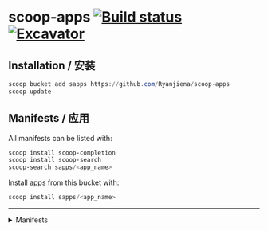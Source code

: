 # scoop-apps [![Build status](https://ci.appveyor.com/api/projects/status/g540p5w15tkltp23/branch/master?svg=true)](https://ci.appveyor.com/project/Ryanjiena/scoop-apps/branch/master) [![Excavator](https://github.com/Ryanjiena/scoop-apps/actions/workflows/schedule.yml/badge.svg)](https://github.com/Ryanjiena/scoop-apps/actions/workflows/schedule.yml)

## Installation / 安装

```powershell
scoop bucket add sapps https://github.com/Ryanjiena/scoop-apps
scoop update
```

## Manifests / 应用

All manifests can be listed with:

```powershell
scoop install scoop-completion
scoop install scoop-search
scoop-search sapps/<app_name>
```

Install apps from this bucket with:

```powershell
scoop install sapps/<app_name>
```

---

<details>
<summary>Manifests</summary>

<!--ts-->
| Name | Version | Commit | Description |
|:---|:---|:---|:---|
| [163MusicLyrics](https://github.com/jitwxs/163MusicLyrics/) | [3.8](https://github.com/Ryanjiena/scoop-apps/blob/master/bucket/163MusicLyrics.json) | [57 seconds ago](https://github.com/Ryanjiena/scoop-apps/commit/641eea0faf30f94098f4be96a4443ca9c7da992c) | Windows 网易云音乐歌词获取 |
| [360chromex-portable](https://browser.360.cn/eex/) | [21.0.1090.0](https://github.com/Ryanjiena/scoop-apps/blob/master/bucket/360chromex-portable.json) | [57 seconds ago](https://github.com/Ryanjiena/scoop-apps/commit/641eea0faf30f94098f4be96a4443ca9c7da992c) | 360 极速浏览器 X，全新 Chromium95 内核，64 位双核浏览器，性能更高，体验更佳 |
| [64Gram](https://64gr.am) | [1.0.27](https://github.com/Ryanjiena/scoop-apps/blob/master/bucket/64Gram.json) | [57 seconds ago](https://github.com/Ryanjiena/scoop-apps/commit/641eea0faf30f94098f4be96a4443ca9c7da992c) | Unofficial Telegram Desktop (Windows 64bit/x64) |
| [Auto-Dark-Mode-portable](https://github.com/AutoDarkMode/Windows-Auto-Night-Mode) | [10.1.0.10](https://github.com/Ryanjiena/scoop-apps/blob/master/bucket/Auto-Dark-Mode-portable.json) | [57 seconds ago](https://github.com/Ryanjiena/scoop-apps/commit/641eea0faf30f94098f4be96a4443ca9c7da992c) | Automatically switches between the dark and light theme of Windows 10 and Windows 11. |
| [Auto-Dark-Mode](https://github.com/AutoDarkMode/Windows-Auto-Night-Mode) | [10.1.0.10](https://github.com/Ryanjiena/scoop-apps/blob/master/bucket/Auto-Dark-Mode.json) | [57 seconds ago](https://github.com/Ryanjiena/scoop-apps/commit/641eea0faf30f94098f4be96a4443ca9c7da992c) | Automatically switches between the dark and light theme of Windows 10 and Windows 11. |
| [B23Downloader](https://github.com/vooidzero/B23Downloader) | [0.9.5.7](https://github.com/Ryanjiena/scoop-apps/blob/master/bucket/B23Downloader.json) | [57 seconds ago](https://github.com/Ryanjiena/scoop-apps/commit/641eea0faf30f94098f4be96a4443ca9c7da992c) | Download bilibili videos (contributed videos, fanfics, movies, courses), live streams, and comics. |
| [BBDown](https://github.com/nilaoda/BBDown) | [1.4.8](https://github.com/Ryanjiena/scoop-apps/blob/master/bucket/BBDown.json) | [57 seconds ago](https://github.com/Ryanjiena/scoop-apps/commit/641eea0faf30f94098f4be96a4443ca9c7da992c) | 一款命令行式哔哩哔哩下载器. Bilibili Downloader. |
| [BestTrace](https://www.ipip.net/product/client.html) | [3.9.1](https://github.com/Ryanjiena/scoop-apps/blob/master/bucket/BestTrace.json) | [57 seconds ago](https://github.com/Ryanjiena/scoop-apps/commit/641eea0faf30f94098f4be96a4443ca9c7da992c) | Best Trace is a professional tool developed by IPIP.NET based on its own IP geolocation database and rDNS database for users with similar needs in network. |
| [BilibiliDown](https://github.com/nICEnnnnnnnLee/BilibiliDown) | [6.8](https://github.com/Ryanjiena/scoop-apps/blob/master/bucket/BilibiliDown.json) | [57 seconds ago](https://github.com/Ryanjiena/scoop-apps/commit/641eea0faf30f94098f4be96a4443ca9c7da992c) | Bilibili video downloader |
| [BilibiliLiveHime](https://live.bilibili.com/liveHime) | [4.17.1.3187](https://github.com/Ryanjiena/scoop-apps/blob/master/bucket/BilibiliLiveHime.json) | [58 seconds ago](https://github.com/Ryanjiena/scoop-apps/commit/641eea0faf30f94098f4be96a4443ca9c7da992c) | Bilibili live is the first interactive platform that focuses on ACG live streaming in China. |
| [BilibiliLiveRecordDownLoader-full](https://github.com/HMBSbige/BilibiliLiveRecordDownLoader) | [3.9.0](https://github.com/Ryanjiena/scoop-apps/blob/master/bucket/BilibiliLiveRecordDownLoader-full.json) | [58 seconds ago](https://github.com/Ryanjiena/scoop-apps/commit/641eea0faf30f94098f4be96a4443ca9c7da992c) | Bilibili Live Recording and Playback Download(with dotnet runtime) |
| [BilibiliLiveRecordDownLoader](https://github.com/HMBSbige/BilibiliLiveRecordDownLoader) | [3.9.0](https://github.com/Ryanjiena/scoop-apps/blob/master/bucket/BilibiliLiveRecordDownLoader.json) | [58 seconds ago](https://github.com/Ryanjiena/scoop-apps/commit/641eea0faf30f94098f4be96a4443ca9c7da992c) | Bilibili Live Recording and Playback Download(without dotnet runtime) |
| [BilibiliLiveRecorder](https://github.com/nICEnnnnnnnLee/BilibiliLiveRecorder) | [2.18.0](https://github.com/Ryanjiena/scoop-apps/blob/master/bucket/BilibiliLiveRecorder.json) | [58 seconds ago](https://github.com/Ryanjiena/scoop-apps/commit/641eea0faf30f94098f4be96a4443ca9c7da992c) | Live recording, support Bilibili/Acfun/Douyu/Huya/Kuaishou/Huajiao/Zhanqi/YY |
| [BililiveRecorder](https://rec.danmuji.org) | [1.3.11](https://github.com/Ryanjiena/scoop-apps/blob/master/bucket/BililiveRecorder.json) | [58 seconds ago](https://github.com/Ryanjiena/scoop-apps/commit/641eea0faf30f94098f4be96a4443ca9c7da992c) | BiliBili Stream Recorder | 哔哩哔哩直播录制 |
| [ClashDotNetFramework-Modified](https://github.com/ClashDotNetFramework/ClashDotNetFramework) | [1.2.8](https://github.com/Ryanjiena/scoop-apps/blob/master/bucket/ClashDotNetFramework-Modified.json) | [58 seconds ago](https://github.com/Ryanjiena/scoop-apps/commit/641eea0faf30f94098f4be96a4443ca9c7da992c) | A .NET Framework based GUI Proxy For Windows |
| [ClashDotNetFramework](https://github.com/ClashDotNetFramework/ClashDotNetFramework) | [1.2.8](https://github.com/Ryanjiena/scoop-apps/blob/master/bucket/ClashDotNetFramework.json) | [58 seconds ago](https://github.com/Ryanjiena/scoop-apps/commit/641eea0faf30f94098f4be96a4443ca9c7da992c) | A .NET Framework based GUI Proxy For Windows |
| [ClashWarden](https://github.com/dream7180/ClashWarden) | [1.1-20220111](https://github.com/Ryanjiena/scoop-apps/blob/master/bucket/ClashWarden.json) | [58 seconds ago](https://github.com/Ryanjiena/scoop-apps/commit/641eea0faf30f94098f4be96a4443ca9c7da992c) | 小巧高效的 clash 控制程序，简洁的 UI，丰富的功能。 |
| [Clashy](https://github.com/SpongeNobody/Clashy) | [0.2.5](https://github.com/Ryanjiena/scoop-apps/blob/master/bucket/Clashy.json) | [59 seconds ago](https://github.com/Ryanjiena/scoop-apps/commit/641eea0faf30f94098f4be96a4443ca9c7da992c) | A GUI proxy client for Windows Desktop based on Clash and Electron.  |
| [CloudflareSpeedTest](https://github.com/XIU2/CloudflareSpeedTest) | [2.0.3](https://github.com/Ryanjiena/scoop-apps/blob/master/bucket/CloudflareSpeedTest.json) | [59 seconds ago](https://github.com/Ryanjiena/scoop-apps/commit/641eea0faf30f94098f4be96a4443ca9c7da992c) | 「自选优选 IP / 过滤假墙」测试 Cloudflare CDN 延迟和速度，获取最快 IP (IPv4+IPv6) |
| [Coodesker-portable](https://www.coodesker.com) | [1.0.2.0](https://github.com/Ryanjiena/scoop-apps/blob/master/bucket/Coodesker-portable.json) | [59 seconds ago](https://github.com/Ryanjiena/scoop-apps/commit/641eea0faf30f94098f4be96a4443ca9c7da992c) | Coodesker helps you organize your PC by automatically placing your shortcuts and icons into resizable shaded areas on your desktop called boxes. Coodesker will always be free to users. |
| [CrystalDiskInfo-KureiKei-tuna](https://osdn.net/projects/crystaldiskinfo/) | [8.16.1](https://github.com/Ryanjiena/scoop-apps/blob/master/bucket/CrystalDiskInfo-KureiKei-tuna.json) | [59 seconds ago](https://github.com/Ryanjiena/scoop-apps/commit/641eea0faf30f94098f4be96a4443ca9c7da992c) | A HDD/SSD utility software which supports a part of USB, Intel RAID and NVMe(Kurei Kei Edition). |
| [CrystalDiskInfo-KureiKei](https://osdn.net/projects/crystaldiskinfo/) | [8.16.1](https://github.com/Ryanjiena/scoop-apps/blob/master/bucket/CrystalDiskInfo-KureiKei.json) | [59 seconds ago](https://github.com/Ryanjiena/scoop-apps/commit/641eea0faf30f94098f4be96a4443ca9c7da992c) | A HDD/SSD utility software which supports a part of USB, Intel RAID and NVMe(Kurei Kei Edition). |
| [CrystalDiskInfo-Shizuku-tuna](https://osdn.net/projects/crystaldiskinfo/) | [8.16.1](https://github.com/Ryanjiena/scoop-apps/blob/master/bucket/CrystalDiskInfo-Shizuku-tuna.json) | [59 seconds ago](https://github.com/Ryanjiena/scoop-apps/commit/641eea0faf30f94098f4be96a4443ca9c7da992c) | A HDD/SSD utility software which supports a part of USB, Intel RAID and NVMe(Shizuku Edition). |
| [CrystalDiskInfo-Shizuku](https://osdn.net/projects/crystaldiskinfo/) | [8.16.1](https://github.com/Ryanjiena/scoop-apps/blob/master/bucket/CrystalDiskInfo-Shizuku.json) | [59 seconds ago](https://github.com/Ryanjiena/scoop-apps/commit/641eea0faf30f94098f4be96a4443ca9c7da992c) | A HDD/SSD utility software which supports a part of USB, Intel RAID and NVMe(Shizuku Edition). |
| [CrystalDiskInfo-tuna](https://osdn.net/projects/crystaldiskinfo/) | [8.16.1](https://github.com/Ryanjiena/scoop-apps/blob/master/bucket/CrystalDiskInfo-tuna.json) | [59 seconds ago](https://github.com/Ryanjiena/scoop-apps/commit/641eea0faf30f94098f4be96a4443ca9c7da992c) | A HDD/SSD utility software which supports a part of USB, Intel RAID and NVMe(Standard Edition). |
| [CrystalDiskInfo](https://osdn.net/projects/crystaldiskinfo/) | [8.16.1](https://github.com/Ryanjiena/scoop-apps/blob/master/bucket/CrystalDiskInfo.json) | [59 seconds ago](https://github.com/Ryanjiena/scoop-apps/commit/641eea0faf30f94098f4be96a4443ca9c7da992c) | A HDD/SSD utility software which supports a part of USB, Intel RAID and NVMe(Standard Edition). |
| [CrystalDiskMark-Shizuku-tuna](https://osdn.net/projects/crystaldiskmark/) | [8.0.4a](https://github.com/Ryanjiena/scoop-apps/blob/master/bucket/CrystalDiskMark-Shizuku-tuna.json) | [60 seconds ago](https://github.com/Ryanjiena/scoop-apps/commit/641eea0faf30f94098f4be96a4443ca9c7da992c) | CrystalDiskMark is a simple disk benchmark software(Shizuku Edition). |
| [CrystalDiskMark-Shizuku](https://osdn.net/projects/crystaldiskmark/) | [8.0.4a](https://github.com/Ryanjiena/scoop-apps/blob/master/bucket/CrystalDiskMark-Shizuku.json) | [60 seconds ago](https://github.com/Ryanjiena/scoop-apps/commit/641eea0faf30f94098f4be96a4443ca9c7da992c) | CrystalDiskMark is a simple disk benchmark software(Shizuku Edition). |
| [CrystalDiskMark-tuna](https://osdn.net/projects/crystaldiskmark/) | [8.0.4a](https://github.com/Ryanjiena/scoop-apps/blob/master/bucket/CrystalDiskMark-tuna.json) | [60 seconds ago](https://github.com/Ryanjiena/scoop-apps/commit/641eea0faf30f94098f4be96a4443ca9c7da992c) | CrystalDiskMark is a simple disk benchmark software(Standard Edition). |
| [CrystalDiskMark](https://osdn.net/projects/crystaldiskmark/) | [8.0.4a](https://github.com/Ryanjiena/scoop-apps/blob/master/bucket/CrystalDiskMark.json) | [60 seconds ago](https://github.com/Ryanjiena/scoop-apps/commit/641eea0faf30f94098f4be96a4443ca9c7da992c) | CrystalDiskMark is a simple disk benchmark software(Standard Edition). |
| [DirectX_Repair](https://blog.csdn.net/vbcom/article/details/7245186) | [4.1.0.30770](https://github.com/Ryanjiena/scoop-apps/blob/master/bucket/DirectX_Repair.json) | [60 seconds ago](https://github.com/Ryanjiena/scoop-apps/commit/641eea0faf30f94098f4be96a4443ca9c7da992c) | DirectX 修复工具 (DirectX Repair) 是一款系统级工具软件，简便易用 |
| [Edgeless-Hub](https://home.edgeless.top/) | [2.26](https://github.com/Ryanjiena/scoop-apps/blob/master/bucket/Edgeless-Hub.json) | [60 seconds ago](https://github.com/Ryanjiena/scoop-apps/commit/641eea0faf30f94098f4be96a4443ca9c7da992c) | 使用 Edgeless 聚合客户端制作启动盘和个性化您的 Edgeless |
| [Edgeless-iso](https://home.edgeless.top/) | [4.1.0](https://github.com/Ryanjiena/scoop-apps/blob/master/bucket/Edgeless-iso.json) | [60 seconds ago](https://github.com/Ryanjiena/scoop-apps/commit/641eea0faf30f94098f4be96a4443ca9c7da992c) | Edgeless PE ISO |
| [Fedora-Remix-for-WSL](https://www.whitewaterfoundry.com/fedora-remix-for-wsl) | [35.12.3](https://github.com/Ryanjiena/scoop-apps/blob/master/bucket/Fedora-Remix-for-WSL.json) | [60 seconds ago](https://github.com/Ryanjiena/scoop-apps/commit/641eea0faf30f94098f4be96a4443ca9c7da992c) | Fedora Remix for WSL is a remix of upstream Fedora software for Windows Subsystem for Linux on Windows 10 and Windows 10 Server. |
| [FiddlerEverywhere](https://www.telerik.com/fiddler-everywhere) | [3.1.0](https://github.com/Ryanjiena/scoop-apps/blob/master/bucket/FiddlerEverywhere.json) | [60 seconds ago](https://github.com/Ryanjiena/scoop-apps/commit/641eea0faf30f94098f4be96a4443ca9c7da992c) | Network traffic analyzer |
| [FinalShell](http://www.hostbuf.com/t/988.html) | [3.9.3.4](https://github.com/Ryanjiena/scoop-apps/blob/master/bucket/FinalShell.json) | [61 seconds ago](https://github.com/Ryanjiena/scoop-apps/commit/641eea0faf30f94098f4be96a4443ca9c7da992c) | FinalShell is an all-in-one server, network management software, not only ssh client, but also a powerful development, operation and maintenance tools, fully meet the development, operation and maintenance needs. |
| [FiraCode](https://github.com/tonsky/FiraCode) | [6.2](https://github.com/Ryanjiena/scoop-apps/blob/master/bucket/FiraCode.json) | [61 seconds ago](https://github.com/Ryanjiena/scoop-apps/commit/641eea0faf30f94098f4be96a4443ca9c7da992c) | Free monospaced font with programming ligatures. |
| [Fluent-Reader](https://hyliu.me/fluent-reader/) | [1.1.0](https://github.com/Ryanjiena/scoop-apps/blob/master/bucket/Fluent-Reader.json) | [61 seconds ago](https://github.com/Ryanjiena/scoop-apps/commit/641eea0faf30f94098f4be96a4443ca9c7da992c) | Modern desktop RSS reader built with Electron, React, and Fluent UI. |
| [GIF-Movie-Gear](http://www.gamani.com/) | [4.3.0](https://github.com/Ryanjiena/scoop-apps/blob/master/bucket/GIF-Movie-Gear.json) | [61 seconds ago](https://github.com/Ryanjiena/scoop-apps/commit/641eea0faf30f94098f4be96a4443ca9c7da992c) | Create and optimize GIF animations with GIF Movie Gear(Simplified Chinese Edition). |
| [HEU-KMS-Activator](https://github.com/zbezj/HEU_KMS_Activator) | [24.6.1](https://github.com/Ryanjiena/scoop-apps/blob/master/bucket/HEU-KMS-Activator.json) | [61 seconds ago](https://github.com/Ryanjiena/scoop-apps/commit/641eea0faf30f94098f4be96a4443ca9c7da992c) | HEU KMS Activator, maintained by zbezj(知彼而知己). |
| [IObit-Uninstaller-Pro](https://www.iobit.com/en/advanceduninstaller.php) | [11.3.0.4](https://github.com/Ryanjiena/scoop-apps/blob/master/bucket/IObit-Uninstaller-Pro.json) | [61 seconds ago](https://github.com/Ryanjiena/scoop-apps/commit/641eea0faf30f94098f4be96a4443ca9c7da992c) | The best uninstaller program: thoroughly uninstall and remove programs and delete apps on Windows. Force remove unwanted software with free uninstall tool. Fully support Windows 11. |
| [IbEverythingExt](https://github.com/Chaoses-Ib/IbEverythingExt) | [0.5](https://github.com/Ryanjiena/scoop-apps/blob/master/bucket/IbEverythingExt.json) | [61 seconds ago](https://github.com/Ryanjiena/scoop-apps/commit/641eea0faf30f94098f4be96a4443ca9c7da992c) | Everything 拼音搜索、快速选择扩展 |
| [Imagine](https://github.com/meowtec/Imagine) | [0.6.1](https://github.com/Ryanjiena/scoop-apps/blob/master/bucket/Imagine.json) | [61 seconds ago](https://github.com/Ryanjiena/scoop-apps/commit/641eea0faf30f94098f4be96a4443ca9c7da992c) | Imagine is a desktop app for compression of PNG and JPEG, with a modern and friendly UI. |
| [Internet-Download-Manager](http://internetdownloadmanager.com/index.html) | [6.40.10](https://github.com/Ryanjiena/scoop-apps/blob/master/bucket/Internet-Download-Manager.json) | [61 seconds ago](https://github.com/Ryanjiena/scoop-apps/commit/641eea0faf30f94098f4be96a4443ca9c7da992c) | Internet Download Manager (IDM) is a tool to increase download speeds by up to 5 times, resume and schedule downloads. |
| [JetBrainsMono](https://github.com/JetBrains/JetBrainsMono) | [2.242](https://github.com/Ryanjiena/scoop-apps/blob/master/bucket/JetBrainsMono.json) | [62 seconds ago](https://github.com/Ryanjiena/scoop-apps/commit/641eea0faf30f94098f4be96a4443ca9c7da992c) | JetBrains Mono – the free and open-source typeface for developers |
| [KMS-VL-ALL-AIO](https://github.com/abbodi1406/KMS_VL_ALL_AIO) | [45r](https://github.com/Ryanjiena/scoop-apps/blob/master/bucket/KMS-VL-ALL-AIO.json) | [62 seconds ago](https://github.com/Ryanjiena/scoop-apps/commit/641eea0faf30f94098f4be96a4443ca9c7da992c) | Smart Activation Script, maintained by abbodi1406. |
| [Koodo-Reader](https://koodo.960960.xyz/) | [1.4.1](https://github.com/Ryanjiena/scoop-apps/blob/master/bucket/Koodo-Reader.json) | [62 seconds ago](https://github.com/Ryanjiena/scoop-apps/commit/641eea0faf30f94098f4be96a4443ca9c7da992c) | A modern ebook manager and reader with sync and backup capacities for Windows, macOS, Linux and Web. |
| [MouseInc](https://shuax.com/project/mouseinc/) | [2.11.10](https://github.com/Ryanjiena/scoop-apps/blob/master/bucket/MouseInc.json) | [62 seconds ago](https://github.com/Ryanjiena/scoop-apps/commit/641eea0faf30f94098f4be96a4443ca9c7da992c) | MouseInc是一款小巧好用的全局鼠标手势软件。郑重承诺永久免费，无广告，不扫描硬盘，不上传隐私。 |
| [Navicat-Premium-15-chs](https://www.navicat.com/en/products/navicat-premium) | [15.0.28](https://github.com/Ryanjiena/scoop-apps/blob/master/bucket/Navicat-Premium-15-chs.json) | [62 seconds ago](https://github.com/Ryanjiena/scoop-apps/commit/641eea0faf30f94098f4be96a4443ca9c7da992c) | Navicat Premium is a database development tool that allows you to simultaneously connect to MySQL, MariaDB, MongoDB, SQL Server, Oracle, PostgreSQL, and SQLite databases from a single application(Chinese Simplified Edition). |
| [Navicat-Premium-15-cht](https://www.navicat.com/en/products/navicat-premium) | [15.0.28](https://github.com/Ryanjiena/scoop-apps/blob/master/bucket/Navicat-Premium-15-cht.json) | [62 seconds ago](https://github.com/Ryanjiena/scoop-apps/commit/641eea0faf30f94098f4be96a4443ca9c7da992c) | Navicat Premium is a database development tool that allows you to simultaneously connect to MySQL, MariaDB, MongoDB, SQL Server, Oracle, PostgreSQL, and SQLite databases from a single application(Chinese Traditional Edition). |
| [Navicat-Premium-15](https://www.navicat.com/en/products/navicat-premium) | [15.0.28](https://github.com/Ryanjiena/scoop-apps/blob/master/bucket/Navicat-Premium-15.json) | [62 seconds ago](https://github.com/Ryanjiena/scoop-apps/commit/641eea0faf30f94098f4be96a4443ca9c7da992c) | Navicat Premium is a database development tool that allows you to simultaneously connect to MySQL, MariaDB, MongoDB, SQL Server, Oracle, PostgreSQL, and SQLite databases from a single application. |
| [Navicat-Premium-chs](https://www.navicat.com/en/products/navicat-premium) | [16.0.11](https://github.com/Ryanjiena/scoop-apps/blob/master/bucket/Navicat-Premium-chs.json) | [62 seconds ago](https://github.com/Ryanjiena/scoop-apps/commit/641eea0faf30f94098f4be96a4443ca9c7da992c) | Navicat Premium is a database development tool that allows you to simultaneously connect to MySQL, MariaDB, MongoDB, SQL Server, Oracle, PostgreSQL, and SQLite databases from a single application(Chinese Simplified Edition). |
| [Navicat-Premium-cht](https://www.navicat.com/en/products/navicat-premium) | [16.0.11](https://github.com/Ryanjiena/scoop-apps/blob/master/bucket/Navicat-Premium-cht.json) | [62 seconds ago](https://github.com/Ryanjiena/scoop-apps/commit/641eea0faf30f94098f4be96a4443ca9c7da992c) | Navicat Premium is a database development tool that allows you to simultaneously connect to MySQL, MariaDB, MongoDB, SQL Server, Oracle, PostgreSQL, and SQLite databases from a single application(Chinese Traditional Edition). |
| [Navicat-Premium](https://www.navicat.com/en/products/navicat-premium) | [16.0.11](https://github.com/Ryanjiena/scoop-apps/blob/master/bucket/Navicat-Premium.json) | [63 seconds ago](https://github.com/Ryanjiena/scoop-apps/commit/641eea0faf30f94098f4be96a4443ca9c7da992c) | Navicat Premium is a database development tool that allows you to simultaneously connect to MySQL, MariaDB, MongoDB, SQL Server, Oracle, PostgreSQL, and SQLite databases from a single application. |
| [Notepad2_en](https://github.com/zufuliu/notepad2) | [4.22.03r4130](https://github.com/Ryanjiena/scoop-apps/blob/master/bucket/Notepad2_en.json) | [63 seconds ago](https://github.com/Ryanjiena/scoop-apps/commit/641eea0faf30f94098f4be96a4443ca9c7da992c) | Notepad2-zufuliu is a light-weight Scintilla-based text editor for Windows with syntax highlighting, code folding, auto-completion and API list for about 80 programming languages/documents, bundled with file browser plugin metapath. |
| [Notepad2_i18n](https://github.com/zufuliu/notepad2) | [4.22.03r4130](https://github.com/Ryanjiena/scoop-apps/blob/master/bucket/Notepad2_i18n.json) | [63 seconds ago](https://github.com/Ryanjiena/scoop-apps/commit/641eea0faf30f94098f4be96a4443ca9c7da992c) | Notepad2-zufuliu is a light-weight Scintilla-based text editor for Windows with syntax highlighting, code folding, auto-completion and API list for about 80 programming languages/documents, bundled with file browser plugin metapath. |
| [Notepad2_ja](https://github.com/zufuliu/notepad2) | [4.22.03r4130](https://github.com/Ryanjiena/scoop-apps/blob/master/bucket/Notepad2_ja.json) | [63 seconds ago](https://github.com/Ryanjiena/scoop-apps/commit/641eea0faf30f94098f4be96a4443ca9c7da992c) | Notepad2-zufuliu is a light-weight Scintilla-based text editor for Windows with syntax highlighting, code folding, auto-completion and API list for about 80 programming languages/documents, bundled with file browser plugin metapath. |
| [Notepad2_ko](https://github.com/zufuliu/notepad2) | [4.22.03r4130](https://github.com/Ryanjiena/scoop-apps/blob/master/bucket/Notepad2_ko.json) | [63 seconds ago](https://github.com/Ryanjiena/scoop-apps/commit/641eea0faf30f94098f4be96a4443ca9c7da992c) | Notepad2-zufuliu is a light-weight Scintilla-based text editor for Windows with syntax highlighting, code folding, auto-completion and API list for about 80 programming languages/documents, bundled with file browser plugin metapath. |
| [Notepad2_zh-Hans](https://github.com/zufuliu/notepad2) | [4.22.03r4130](https://github.com/Ryanjiena/scoop-apps/blob/master/bucket/Notepad2_zh-Hans.json) | [63 seconds ago](https://github.com/Ryanjiena/scoop-apps/commit/641eea0faf30f94098f4be96a4443ca9c7da992c) | Notepad2-zufuliu is a light-weight Scintilla-based text editor for Windows with syntax highlighting, code folding, auto-completion and API list for about 80 programming languages/documents, bundled with file browser plugin metapath. |
| [Notepad2_zh-Hant](https://github.com/zufuliu/notepad2) | [4.22.03r4130](https://github.com/Ryanjiena/scoop-apps/blob/master/bucket/Notepad2_zh-Hant.json) | [63 seconds ago](https://github.com/Ryanjiena/scoop-apps/commit/641eea0faf30f94098f4be96a4443ca9c7da992c) | Notepad2-zufuliu is a light-weight Scintilla-based text editor for Windows with syntax highlighting, code folding, auto-completion and API list for about 80 programming languages/documents, bundled with file browser plugin metapath. |
| [Office-Tool-ISO-en-us](https://download.coolhub.top) | [16.0.14931.20132](https://github.com/Ryanjiena/scoop-apps/blob/master/bucket/Office-Tool-ISO-en-us.json) | [63 seconds ago](https://github.com/Ryanjiena/scoop-apps/commit/641eea0faf30f94098f4be96a4443ca9c7da992c) | Offline installation package contains Office Tool Plus. |
| [Office-Tool-ISO-zh-cn](https://download.coolhub.top/) | [16.0.14931.20132](https://github.com/Ryanjiena/scoop-apps/blob/master/bucket/Office-Tool-ISO-zh-cn.json) | [63 seconds ago](https://github.com/Ryanjiena/scoop-apps/commit/641eea0faf30f94098f4be96a4443ca9c7da992c) | Offline installation package contains Office Tool Plus(Simplified Chinese Edition). |
| [Office-Tool-ISO-zh-tw](https://download.coolhub.top) | [16.0.14931.20132](https://github.com/Ryanjiena/scoop-apps/blob/master/bucket/Office-Tool-ISO-zh-tw.json) | [64 seconds ago](https://github.com/Ryanjiena/scoop-apps/commit/641eea0faf30f94098f4be96a4443ca9c7da992c) | Offline installation package contains Office Tool Plus(Traditional Chinese Edition). |
| [Office-Tool-with-runtime](https://otp.landian.vip) | [8.3.3.11](https://github.com/Ryanjiena/scoop-apps/blob/master/bucket/Office-Tool-with-runtime.json) | [64 seconds ago](https://github.com/Ryanjiena/scoop-apps/commit/641eea0faf30f94098f4be96a4443ca9c7da992c) | Office Tool Plus is a powerful tool for deploy Office, Visio and Project. By using Office Tool Plus, you can deploy Office easily. |
| [Office-Tool](https://otp.landian.vip) | [8.3.3.11](https://github.com/Ryanjiena/scoop-apps/blob/master/bucket/Office-Tool.json) | [64 seconds ago](https://github.com/Ryanjiena/scoop-apps/commit/641eea0faf30f94098f4be96a4443ca9c7da992c) | Office Tool Plus is a powerful tool for deploy Office, Visio and Project. By using Office Tool Plus, you can deploy Office easily. |
| [OracleJDK11-np](https://www.oracle.com/java/technologies/downloads/#java11) | [11.0.14](https://github.com/Ryanjiena/scoop-apps/blob/master/bucket/OracleJDK11-np.json) | [64 seconds ago](https://github.com/Ryanjiena/scoop-apps/commit/641eea0faf30f94098f4be96a4443ca9c7da992c) | Oracle JDK 11. Java SE subscribers will receive JDK 11 updates until at least September of 2026. |
| [OracleJDK8-np](https://www.oracle.com/java/technologies/downloads/#java8) | [8u321](https://github.com/Ryanjiena/scoop-apps/blob/master/bucket/OracleJDK8-np.json) | [64 seconds ago](https://github.com/Ryanjiena/scoop-apps/commit/641eea0faf30f94098f4be96a4443ca9c7da992c) | Oracle JDK 8. Java SE subscribers will receive JDK 8 updates until at least December of 2030. |
| [OracleJDK8](https://www.oracle.com/java/technologies/downloads/#java8) | [8u321](https://github.com/Ryanjiena/scoop-apps/blob/master/bucket/OracleJDK8.json) | [64 seconds ago](https://github.com/Ryanjiena/scoop-apps/commit/641eea0faf30f94098f4be96a4443ca9c7da992c) | Oracle JDK 8. Java SE subscribers will receive JDK 8 updates until at least December of 2030. |
| [PDFPatcher](https://pdfpatcher.cnblogs.com) | [1.0.0.3867](https://github.com/Ryanjiena/scoop-apps/blob/master/bucket/PDFPatcher.json) | [64 seconds ago](https://github.com/Ryanjiena/scoop-apps/commit/641eea0faf30f94098f4be96a4443ca9c7da992c) | PDF toolbox, you can edit bookmarks, cut and rotate pages, lift restrictions, extract or merge documents, explore the structure of the document, extract images, convert to images, etc. |
| [PandaOCR-Pro](https://github.com/miaomiaosoft/PandaOCR.Pro) | [5.38](https://github.com/Ryanjiena/scoop-apps/blob/master/bucket/PandaOCR-Pro.json) | [64 seconds ago](https://github.com/Ryanjiena/scoop-apps/commit/641eea0faf30f94098f4be96a4443ca9c7da992c) | 多功能多引擎OCR图文识别、翻译、朗读、游戏机翻汉化工具 |
| [PandaOCR](https://github.com/miaomiaosoft/PandaOCR) | [2.72](https://github.com/Ryanjiena/scoop-apps/blob/master/bucket/PandaOCR.json) | [64 seconds ago](https://github.com/Ryanjiena/scoop-apps/commit/641eea0faf30f94098f4be96a4443ca9c7da992c) | PandaOCR - 多功能 OCR 图文识别 + 翻译 + 朗读 + 弹窗 + 公式 + 表格 + 图床 + 搜图 + 二维码 |
| [PasteEx](https://github.com/huiyadanli/PasteEx) | [1.1.8.2](https://github.com/Ryanjiena/scoop-apps/blob/master/bucket/PasteEx.json) | [65 seconds ago](https://github.com/Ryanjiena/scoop-apps/commit/641eea0faf30f94098f4be96a4443ca9c7da992c) | Paste the contents of the clipboard into files. |
| [Pixeval](https://github.com/Pixeval/Pixeval) | [3.1.4](https://github.com/Ryanjiena/scoop-apps/blob/master/bucket/Pixeval.json) | [65 seconds ago](https://github.com/Ryanjiena/scoop-apps/commit/641eea0faf30f94098f4be96a4443ca9c7da992c) | A Strong, Fast, and Nice-looking Pixiv desktop client based on .NET 6 and Windows UI 3. |
| [PixivBiu](https://biu.tls.moe/) | [2.5.1a](https://github.com/Ryanjiena/scoop-apps/blob/master/bucket/PixivBiu.json) | [65 seconds ago](https://github.com/Ryanjiena/scoop-apps/commit/641eea0faf30f94098f4be96a4443ca9c7da992c) | PixivBiu is a nice Pixiv assistant tool. |
| [PixivUtil2](https://nandaka.devnull.zone/) | [20220311-beta3](https://github.com/Ryanjiena/scoop-apps/blob/master/bucket/PixivUtil2.json) | [65 seconds ago](https://github.com/Ryanjiena/scoop-apps/commit/641eea0faf30f94098f4be96a4443ca9c7da992c) | Download images from Pixiv and more! |
| [PureWriter](https://writer.drakeet.com/desktop) | [1.5.2](https://github.com/Ryanjiena/scoop-apps/blob/master/bucket/PureWriter.json) | [65 seconds ago](https://github.com/Ryanjiena/scoop-apps/commit/641eea0faf30f94098f4be96a4443ca9c7da992c) | Pure Writer Desktop is currently basic, providing only two-directions real-time synchronous editing for your current article. If you are going to pay JUST for this Desktop, I strongly recommend that you reconsider it. |
| [RevokeMsgPatcher](https://github.com/huiyadanli/RevokeMsgPatcher) | [1.3](https://github.com/Ryanjiena/scoop-apps/blob/master/bucket/RevokeMsgPatcher.json) | [65 seconds ago](https://github.com/Ryanjiena/scoop-apps/commit/641eea0faf30f94098f4be96a4443ca9c7da992c) | A hex editor for WeChat/QQ/TIM - PC版微信/QQ/TIM防撤回补丁。支持最新版微信/QQ/TIM，其中微信能够选择安装多开功能。 |
| [Sarasa-Gothic](https://github.com/be5invis/Sarasa-Gothic) | [0.36.2](https://github.com/Ryanjiena/scoop-apps/blob/master/bucket/Sarasa-Gothic.json) | [65 seconds ago](https://github.com/Ryanjiena/scoop-apps/commit/641eea0faf30f94098f4be96a4443ca9c7da992c) | This is SARASA GOTHIC, a CJK programming font based on Iosevka and Source Han Sans. |
| [Scoop-Search](https://github.com/chriscp-cat/Scoop-Search) | [1.0.3](https://github.com/Ryanjiena/scoop-apps/blob/master/bucket/Scoop-Search.json) | [65 seconds ago](https://github.com/Ryanjiena/scoop-apps/commit/641eea0faf30f94098f4be96a4443ca9c7da992c) | Alternative to 'scoop search' |
| [ShadowsocksR-full](https://github.com/HMBSbige/ShadowsocksR-Windows) | [6.0.1](https://github.com/Ryanjiena/scoop-apps/blob/master/bucket/ShadowsocksR-full.json) | [65 seconds ago](https://github.com/Ryanjiena/scoop-apps/commit/641eea0faf30f94098f4be96a4443ca9c7da992c) | ShadowsocksR for Windows(with dotnet runtime) |
| [ShadowsocksR](https://github.com/HMBSbige/ShadowsocksR-Windows) | [6.0.1](https://github.com/Ryanjiena/scoop-apps/blob/master/bucket/ShadowsocksR.json) | [66 seconds ago](https://github.com/Ryanjiena/scoop-apps/commit/641eea0faf30f94098f4be96a4443ca9c7da992c) | ShadowsocksR for Windows(without dotnet runtime) |
| [Story-writer](http://soft.xiaoshujiang.com/) | [8.8.8](https://github.com/Ryanjiena/scoop-apps/blob/master/bucket/Story-writer.json) | [66 seconds ago](https://github.com/Ryanjiena/scoop-apps/commit/641eea0faf30f94098f4be96a4443ca9c7da992c) | 小书匠, 不仅仅是一款 markdown 篇辑器, 更是一款功能丰富, 强大的知识管理工具 |
| [Tencent-Meeting](https://meeting.tencent.com/) | [3.5.6.416](https://github.com/Ryanjiena/scoop-apps/blob/master/bucket/Tencent-Meeting.json) | [66 seconds ago](https://github.com/Ryanjiena/scoop-apps/commit/641eea0faf30f94098f4be96a4443ca9c7da992c) | Based on Tencent's 20 years of experience in audio and video communications, Tencent Meeting provides one-stop audio and video conferencing solutions that enable you to experience high-definition and smooth meetings and conference collaboration anytime and anywhere. |
| [Tim-mod-portable](https://office.qq.com) | [3.3.9.22051](https://github.com/Ryanjiena/scoop-apps/blob/master/bucket/Tim-mod-portable.json) | [66 seconds ago](https://github.com/Ryanjiena/scoop-apps/commit/641eea0faf30f94098f4be96a4443ca9c7da992c) | TIM，QQ办公简洁版，是一款专注于团队办公协作的跨平台沟通工具。登录后，你的QQ好友都在，提供云文件、在线文档、邮件、日程、收藏等好用的办公功能，界面简洁清晰，QQ好友和消息无缝同步。 |
| [TrafficMonitor-Lite](https://github.com/zhongyang219/TrafficMonitor) | [1.83](https://github.com/Ryanjiena/scoop-apps/blob/master/bucket/TrafficMonitor-Lite.json) | [66 seconds ago](https://github.com/Ryanjiena/scoop-apps/commit/641eea0faf30f94098f4be96a4443ca9c7da992c) | TrafficMonitor is a network monitoring suspension window software on Windows platform(Lite version, without temperature monitoring). |
| [TrafficMonitor](https://github.com/zhongyang219/TrafficMonitor) | [1.83](https://github.com/Ryanjiena/scoop-apps/blob/master/bucket/TrafficMonitor.json) | [66 seconds ago](https://github.com/Ryanjiena/scoop-apps/commit/641eea0faf30f94098f4be96a4443ca9c7da992c) | TrafficMonitor is a network monitoring suspension window software on Windows platform. It can display the current network speed, usage of CPU. It also has the function of displaying in the taskbar, skin changing and historical traffic statistics. |
| [Uninstall-Tool-portable](https://crystalidea.com/uninstall-tool) | [3.5.10.5670](https://github.com/Ryanjiena/scoop-apps/blob/master/bucket/Uninstall-Tool-portable.json) | [66 seconds ago](https://github.com/Ryanjiena/scoop-apps/commit/641eea0faf30f94098f4be96a4443ca9c7da992c) | Uninstaller that performs clean removal of any program from your PC. Installation tracing, leftovers removal. Works with lightning speed and controls apps that run on system startup. |
| [Uninstall-Tool](https://crystalidea.com/uninstall-tool) | [3.5.10.5670](https://github.com/Ryanjiena/scoop-apps/blob/master/bucket/Uninstall-Tool.json) | [66 seconds ago](https://github.com/Ryanjiena/scoop-apps/commit/641eea0faf30f94098f4be96a4443ca9c7da992c) | Uninstaller that performs clean removal of any program from your PC. Installation tracing, leftovers removal. Works with lightning speed and controls apps that run on system startup. |
| [WhyNotWin11](https://github.com/rcmaehl/WhyNotWin11) | [2.4.3.1](https://github.com/Ryanjiena/scoop-apps/blob/master/bucket/WhyNotWin11.json) | [66 seconds ago](https://github.com/Ryanjiena/scoop-apps/commit/641eea0faf30f94098f4be96a4443ca9c7da992c) | Detection Script to help identify why your PC is not Windows 11 Release Ready. |
| [aliyundrive](https://www.aliyundrive.com/) | [2.4.0](https://github.com/Ryanjiena/scoop-apps/blob/master/bucket/aliyundrive.json) | [67 seconds ago](https://github.com/Ryanjiena/scoop-apps/commit/641eea0faf30f94098f4be96a4443ca9c7da992c) | Aliyundrive is a fast, non-intrusive, secure enough, easy to share personal network disk. |
| [apifox-portable](https://www.apifox.cn/) | [2.1.6](https://github.com/Ryanjiena/scoop-apps/blob/master/bucket/apifox-portable.json) | [67 seconds ago](https://github.com/Ryanjiena/scoop-apps/commit/641eea0faf30f94098f4be96a4443ca9c7da992c) | Apifox = Postman + Swagger + Mock + JMeter |
| [apifox](https://www.apifox.cn/) | [2.1.6](https://github.com/Ryanjiena/scoop-apps/blob/master/bucket/apifox.json) | [67 seconds ago](https://github.com/Ryanjiena/scoop-apps/commit/641eea0faf30f94098f4be96a4443ca9c7da992c) | Apifox = Postman + Swagger + Mock + JMeter |
| [bandicam-portable](https://www.bandicam.com) | [5.4.0.1907](https://github.com/Ryanjiena/scoop-apps/blob/master/bucket/bandicam-portable.json) | [67 seconds ago](https://github.com/Ryanjiena/scoop-apps/commit/641eea0faf30f94098f4be96a4443ca9c7da992c) | Screen Recording - Record and Capture everything you want on your PC screen(64Bit, Portable Edition). |
| [bandizip-np](http://www.bandisoft.com/bandizip/) | [7.23](https://github.com/Ryanjiena/scoop-apps/blob/master/bucket/bandizip-np.json) | [67 seconds ago](https://github.com/Ryanjiena/scoop-apps/commit/641eea0faf30f94098f4be96a4443ca9c7da992c) | Yet another typical ZIP archiver |
| [bandizip](http://www.bandisoft.com/bandizip/) | [7.23](https://github.com/Ryanjiena/scoop-apps/blob/master/bucket/bandizip.json) | [67 seconds ago](https://github.com/Ryanjiena/scoop-apps/commit/641eea0faf30f94098f4be96a4443ca9c7da992c) | Yet another typical ZIP archiver |
| [bandizip6](https://www.bandisoft.com/bandizip/old/6/) | [6.29](https://github.com/Ryanjiena/scoop-apps/blob/master/bucket/bandizip6.json) | [67 seconds ago](https://github.com/Ryanjiena/scoop-apps/commit/641eea0faf30f94098f4be96a4443ca9c7da992c) | An archiver which provides fast speed and convenient features(last version with no ads) |
| [beyondcompare-chs-portable](https://www.scootersoftware.com) | [4.4.1.26165](https://github.com/Ryanjiena/scoop-apps/blob/master/bucket/beyondcompare-chs-portable.json) | [67 seconds ago](https://github.com/Ryanjiena/scoop-apps/commit/641eea0faf30f94098f4be96a4443ca9c7da992c) | Directory and file compare functions in one package |
| [bililive-go](https://github.com/hr3lxphr6j/bililive-go) | [0.6.3](https://github.com/Ryanjiena/scoop-apps/blob/master/bucket/bililive-go.json) | [67 seconds ago](https://github.com/Ryanjiena/scoop-apps/commit/641eea0faf30f94098f4be96a4443ca9c7da992c) | A Stream Recorder For Bilibili Live |
| [biliup-rs](https://github.com/ForgQi/biliup-rs) | [0.1.0](https://github.com/Ryanjiena/scoop-apps/blob/master/bucket/biliup-rs.json) | [68 seconds ago](https://github.com/Ryanjiena/scoop-apps/commit/641eea0faf30f94098f4be96a4443ca9c7da992c) | Bilibili command line casting tool |
| [biyi-portable](https://biyidev.com/) | [0.3.6](https://github.com/Ryanjiena/scoop-apps/blob/master/bucket/biyi-portable.json) | [68 seconds ago](https://github.com/Ryanjiena/scoop-apps/commit/641eea0faf30f94098f4be96a4443ca9c7da992c) | Biyi (比译) is a convenient translation and dictionary app written in Flutter. |
| [biyi](https://biyidev.com/) | [0.3.6](https://github.com/Ryanjiena/scoop-apps/blob/master/bucket/biyi.json) | [68 seconds ago](https://github.com/Ryanjiena/scoop-apps/commit/641eea0faf30f94098f4be96a4443ca9c7da992c) | Biyi (比译) is a convenient translation and dictionary app written in Flutter. |
| [bulk-crap-uninstaller](https://www.bcuninstaller.com/) | [5.2](https://github.com/Ryanjiena/scoop-apps/blob/master/bucket/bulk-crap-uninstaller.json) | [68 seconds ago](https://github.com/Ryanjiena/scoop-apps/commit/641eea0faf30f94098f4be96a4443ca9c7da992c) | Bulk program uninstaller with advanced automation |
| [bypass](https://www.bypass.cn/) | [1.14.91](https://github.com/Ryanjiena/scoop-apps/blob/master/bucket/bypass.json) | [68 seconds ago](https://github.com/Ryanjiena/scoop-apps/commit/641eea0faf30f94098f4be96a4443ca9c7da992c) | Bypass - Eaiser to buy your tickets |
| [cascadia-code](https://github.com/microsoft/cascadia-code) | [2111.01](https://github.com/Ryanjiena/scoop-apps/blob/master/bucket/cascadia-code.json) | [68 seconds ago](https://github.com/Ryanjiena/scoop-apps/commit/641eea0faf30f94098f4be96a4443ca9c7da992c) | This is a fun, new monospaced font that includes programming ligatures and is designed to enhance the modern look and feel of the Windows Terminal. |
| [clash-for-windows-cn](https://github.com/Fndroid/clash_for_windows_pkg) | [0.19.13](https://github.com/Ryanjiena/scoop-apps/blob/master/bucket/clash-for-windows-cn.json) | [68 seconds ago](https://github.com/Ryanjiena/scoop-apps/commit/641eea0faf30f94098f4be96a4443ca9c7da992c) | A Windows/macOS/Linux GUI based on Clash and Electron. |
| [clash-for-windows-origin-chinese-patch](https://github.com/BoyceLig/Clash_Chinese_Patch) | [0.19.13](https://github.com/Ryanjiena/scoop-apps/blob/master/bucket/clash-for-windows-origin-chinese-patch.json) | [68 seconds ago](https://github.com/Ryanjiena/scoop-apps/commit/641eea0faf30f94098f4be96a4443ca9c7da992c) | Clash for Windows 原版简体中文翻译补丁 |
| [clash-for-windows-portable-cn](https://github.com/Fndroid/clash_for_windows_pkg) | [0.19.13](https://github.com/Ryanjiena/scoop-apps/blob/master/bucket/clash-for-windows-portable-cn.json) | [68 seconds ago](https://github.com/Ryanjiena/scoop-apps/commit/641eea0faf30f94098f4be96a4443ca9c7da992c) | A Windows/macOS/Linux GUI based on Clash and Electron. |
| [clash-for-windows-portable](https://github.com/Fndroid/clash_for_windows_pkg) | [0.19.13](https://github.com/Ryanjiena/scoop-apps/blob/master/bucket/clash-for-windows-portable.json) | [69 seconds ago](https://github.com/Ryanjiena/scoop-apps/commit/641eea0faf30f94098f4be96a4443ca9c7da992c) | A Windows/macOS/Linux GUI based on Clash and Electron. |
| [clash-for-windows](https://github.com/Fndroid/clash_for_windows_pkg) | [0.19.13](https://github.com/Ryanjiena/scoop-apps/blob/master/bucket/clash-for-windows.json) | [69 seconds ago](https://github.com/Ryanjiena/scoop-apps/commit/641eea0faf30f94098f4be96a4443ca9c7da992c) | A Windows/macOS/Linux GUI based on Clash and Electron. |
| [clash-verge](https://github.com/zzzgydi/clash-verge) | [0.0.26](https://github.com/Ryanjiena/scoop-apps/blob/master/bucket/clash-verge.json) | [69 seconds ago](https://github.com/Ryanjiena/scoop-apps/commit/641eea0faf30f94098f4be96a4443ca9c7da992c) | A Clash GUI based on tauri. Supports Windows and macOS. |
| [cloudmusic](https://music.163.com) | [2.9.6.199543](https://github.com/Ryanjiena/scoop-apps/blob/master/bucket/cloudmusic.json) | [69 seconds ago](https://github.com/Ryanjiena/scoop-apps/commit/641eea0faf30f94098f4be96a4443ca9c7da992c) | 网易云音乐 PC 免升级便携版 |
| [dotnet-desktop-runtime](https://dotnet.microsoft.com/) | [6.0.3](https://github.com/Ryanjiena/scoop-apps/blob/master/bucket/dotnet-desktop-runtime.json) | [69 seconds ago](https://github.com/Ryanjiena/scoop-apps/commit/641eea0faf30f94098f4be96a4443ca9c7da992c) | The dotnet desktop runtime enables you to run dotnet desktop applications. This release includes the .NET Core Runtime, you do not need to install it separately. |
| [downkyi](https://github.com/leiurayer/downkyi) | [1.5.0-alpha7](https://github.com/Ryanjiena/scoop-apps/blob/master/bucket/downkyi.json) | [69 seconds ago](https://github.com/Ryanjiena/scoop-apps/commit/641eea0faf30f94098f4be96a4443ca9c7da992c) | 哔哩下载姬 downkyi, B 站视频下载工具, 支持批量下载, 支持 4K, 支持解除地区限制下载, 提供工具箱(音视频提取、去水印等). |
| [filebrowser](https://filebrowser.org/) | [2.21.1](https://github.com/Ryanjiena/scoop-apps/blob/master/bucket/filebrowser.json) | [69 seconds ago](https://github.com/Ryanjiena/scoop-apps/commit/641eea0faf30f94098f4be96a4443ca9c7da992c) | filebrowser provides a file managing interface within a specified directory and it can be used to upload, delete, preview, rename and edit your files. |
| [flutter-cn](https://flutter.dev) | [2.10.4](https://github.com/Ryanjiena/scoop-apps/blob/master/bucket/flutter-cn.json) | [69 seconds ago](https://github.com/Ryanjiena/scoop-apps/commit/641eea0faf30f94098f4be96a4443ca9c7da992c) | Google's mobile app SDK for crafting high-quality native interfaces on iOS and Android |
| [flutter-tuna](https://flutter.dev) | [2.10.4](https://github.com/Ryanjiena/scoop-apps/blob/master/bucket/flutter-tuna.json) | [69 seconds ago](https://github.com/Ryanjiena/scoop-apps/commit/641eea0faf30f94098f4be96a4443ca9c7da992c) | Google's mobile app SDK for crafting high-quality native interfaces on iOS and Android |
| [foobox-cn](https://www.cnblogs.com/foobox/) | [6.1.6.10](https://github.com/Ryanjiena/scoop-apps/blob/master/bucket/foobox-cn.json) | [70 seconds ago](https://github.com/Ryanjiena/scoop-apps/commit/641eea0faf30f94098f4be96a4443ca9c7da992c) | foobox 是一个基于 CUI 的 foobar2000 界面配置，适合大界面使用，善于管理曲目数量大的媒体库 ，对音乐各种封面提供丰富的支持，并扩展了一些网络功能。美观高效实用是 foobox 的制作目标。 |
| [foobox-en](https://www.cnblogs.com/foobox/) | [6.1.6.10](https://github.com/Ryanjiena/scoop-apps/blob/master/bucket/foobox-en.json) | [70 seconds ago](https://github.com/Ryanjiena/scoop-apps/commit/641eea0faf30f94098f4be96a4443ca9c7da992c) | foobox is an CUI integration for foobar2000. Providing friendly and modern UI and extensive configuration for foobar2000. |
| [gifcam-chs](http://blog.bahraniapps.com/gifcam/) | [6.5](https://github.com/Ryanjiena/scoop-apps/blob/master/bucket/gifcam-chs.json) | [70 seconds ago](https://github.com/Ryanjiena/scoop-apps/commit/641eea0faf30f94098f4be96a4443ca9c7da992c) | Easy and fun animated gif making app(Simplified Chinese Edition). |
| [golink](https://www.golink.com/) | [1.0.8.3](https://github.com/Ryanjiena/scoop-apps/blob/master/bucket/golink.json) | [70 seconds ago](https://github.com/Ryanjiena/scoop-apps/commit/641eea0faf30f94098f4be96a4443ca9c7da992c) | 拥有智能加速、游戏高速下载技术, 解决游戏登录不上, 高延迟, 掉线等问题, 一款让你轻松畅畅玩绝地求生、APEX英雄的加速器. |
| [google-chrome-beta-portable](https://www.google.com/chrome/) | [100.0.4896.60](https://github.com/Ryanjiena/scoop-apps/blob/master/bucket/google-chrome-beta-portable.json) | [70 seconds ago](https://github.com/Ryanjiena/scoop-apps/commit/641eea0faf30f94098f4be96a4443ca9c7da992c) | Fast, secure, and free web browser, built for the modern web(Beta, Portable Edition). |
| [google-chrome-canary-portable](https://www.google.com/chrome/) | [102.0.4973.0](https://github.com/Ryanjiena/scoop-apps/blob/master/bucket/google-chrome-canary-portable.json) | [70 seconds ago](https://github.com/Ryanjiena/scoop-apps/commit/641eea0faf30f94098f4be96a4443ca9c7da992c) | Fast, secure, and free web browser, built for the modern web(Canary, Portable Edition). |
| [google-chrome-dev-portable](https://www.google.com/chrome/) | [101.0.4951.15](https://github.com/Ryanjiena/scoop-apps/blob/master/bucket/google-chrome-dev-portable.json) | [70 seconds ago](https://github.com/Ryanjiena/scoop-apps/commit/641eea0faf30f94098f4be96a4443ca9c7da992c) | Fast, secure, and free web browser, built for the modern web(Dev, Portable Edition). |
| [google-chrome-stable-portable](https://www.google.com/chrome/) | [100.0.4896.60](https://github.com/Ryanjiena/scoop-apps/blob/master/bucket/google-chrome-stable-portable.json) | [70 seconds ago](https://github.com/Ryanjiena/scoop-apps/commit/641eea0faf30f94098f4be96a4443ca9c7da992c) | Fast, secure, and free web browser, built for the modern web(Stable, Portable Edition). |
| [hbuilderx](https://www.dcloud.io/hbuilderx.html) | [3.3.13.20220314](https://github.com/Ryanjiena/scoop-apps/blob/master/bucket/hbuilderx.json) | [70 seconds ago](https://github.com/Ryanjiena/scoop-apps/commit/641eea0faf30f94098f4be96a4443ca9c7da992c) | HBuilderX 是当前最快的 HTML 开发工具，强大的代码助手帮你快速完成开发，最全的语法库和浏览器兼容性数据让浏览器碎片化不再头痛 |
| [huya](https://www.huya.com/) | [5.24.1.0](https://github.com/Ryanjiena/scoop-apps/blob/master/bucket/huya.json) | [71 seconds ago](https://github.com/Ryanjiena/scoop-apps/commit/641eea0faf30f94098f4be96a4443ca9c7da992c) | 虎牙直播是一个以游戏直播为主的弹幕式互动直播平台，提供热门游戏直播、电竞赛事直播与游戏赛事直播，手游直播等 |
| [ipinfo](https://ipinfo.io/) | [2.8.0](https://github.com/Ryanjiena/scoop-apps/blob/master/bucket/ipinfo.json) | [71 seconds ago](https://github.com/Ryanjiena/scoop-apps/commit/641eea0faf30f94098f4be96a4443ca9c7da992c) | Official Command Line Interface for the IPinfo API (IP geolocation and other types of IP data) |
| [ja-netfilter-all](https://jetbra.in/s) | [fdfe73ea](https://github.com/Ryanjiena/scoop-apps/blob/master/bucket/ja-netfilter-all.json) | [71 seconds ago](https://github.com/Ryanjiena/scoop-apps/commit/641eea0faf30f94098f4be96a4443ca9c7da992c) | ja-netfilter all in one |
| [ja-netfilter](https://zhile.io/2021/11/29/ja-netfilter-javaagent-lib.html) | [2022.1.0](https://github.com/Ryanjiena/scoop-apps/blob/master/bucket/ja-netfilter.json) | [71 seconds ago](https://github.com/Ryanjiena/scoop-apps/commit/641eea0faf30f94098f4be96a4443ca9c7da992c) | A javaagent framework |
| [jianyingpro](https://lv.ulikecam.com) | [2.8.5.7988](https://github.com/Ryanjiena/scoop-apps/blob/master/bucket/jianyingpro.json) | [71 seconds ago](https://github.com/Ryanjiena/scoop-apps/commit/641eea0faf30f94098f4be96a4443ca9c7da992c) | JianyingPro is an all-in-one, easy-to-use desktop editing software that makes creating easier. |
| [kotatogram-beta](https://kotatogram.github.io) | [1.4.9](https://github.com/Ryanjiena/scoop-apps/blob/master/bucket/kotatogram-beta.json) | [71 seconds ago](https://github.com/Ryanjiena/scoop-apps/commit/641eea0faf30f94098f4be96a4443ca9c7da992c) | Experimental Telegram Desktop fork. Kotatogram Desktop, being based on Telegram Desktop, has all its features, but it also has some more useful and cosmetic features(Beta Edition). |
| [kotatogram](https://kotatogram.github.io) | [1.4.8](https://github.com/Ryanjiena/scoop-apps/blob/master/bucket/kotatogram.json) | [71 seconds ago](https://github.com/Ryanjiena/scoop-apps/commit/641eea0faf30f94098f4be96a4443ca9c7da992c) | Experimental Telegram Desktop fork. Kotatogram Desktop, being based on Telegram Desktop, has all its features, but it also has some more useful and cosmetic features. |
| [kuwo](http://kuwo.cn) | [9.1.1.6](https://github.com/Ryanjiena/scoop-apps/blob/master/bucket/kuwo.json) | [71 seconds ago](https://github.com/Ryanjiena/scoop-apps/commit/641eea0faf30f94098f4be96a4443ca9c7da992c) | 酷我音乐 PC 去广告破解 VIP 版 |
| [licecap-chs](https://www.cockos.com/licecap/) | [1.28](https://github.com/Ryanjiena/scoop-apps/blob/master/bucket/licecap-chs.json) | [71 seconds ago](https://github.com/Ryanjiena/scoop-apps/commit/641eea0faf30f94098f4be96a4443ca9c7da992c) | Capture an area of your desktop and save it directly to .GIF or .LCF file(Simplified Chinese Edition). |
| [lx-music-desktop](https://github.com/lyswhut/lx-music-desktop) | [1.19.0](https://github.com/Ryanjiena/scoop-apps/blob/master/bucket/lx-music-desktop.json) | [72 seconds ago](https://github.com/Ryanjiena/scoop-apps/commit/641eea0faf30f94098f4be96a4443ca9c7da992c) | A music software developed on Electron + Vue. |
| [mactype-np](https://mactype.net) | [2021.1-rc1](https://github.com/Ryanjiena/scoop-apps/blob/master/bucket/mactype-np.json) | [72 seconds ago](https://github.com/Ryanjiena/scoop-apps/commit/641eea0faf30f94098f4be96a4443ca9c7da992c) | Provides better font rendering for Windows. |
| [microsoft-edge-beta-portable](https://www.microsoft.com/en-us/edge) | [100.0.1185.23](https://github.com/Ryanjiena/scoop-apps/blob/master/bucket/microsoft-edge-beta-portable.json) | [72 seconds ago](https://github.com/Ryanjiena/scoop-apps/commit/641eea0faf30f94098f4be96a4443ca9c7da992c) | Microsoft Edge is the fast and secure browser that helps you protect your data and save time and money(Beta Channel, Portable Edition). |
| [microsoft-edge-canary-portable](https://www.microsoft.com/en-us/edge) | [101.0.1208.0](https://github.com/Ryanjiena/scoop-apps/blob/master/bucket/microsoft-edge-canary-portable.json) | [72 seconds ago](https://github.com/Ryanjiena/scoop-apps/commit/641eea0faf30f94098f4be96a4443ca9c7da992c) | Microsoft Edge is the fast and secure browser that helps you protect your data and save time and money(Canary Channel, Portable Edition). |
| [microsoft-edge-dev-portable](https://www.microsoft.com/en-us/edge) | [101.0.1198.0](https://github.com/Ryanjiena/scoop-apps/blob/master/bucket/microsoft-edge-dev-portable.json) | [72 seconds ago](https://github.com/Ryanjiena/scoop-apps/commit/641eea0faf30f94098f4be96a4443ca9c7da992c) | Microsoft Edge is the fast and secure browser that helps you protect your data and save time and money(Dev Channel, Portable Edition). |
| [microsoft-edge-stable-portable](https://www.microsoft.com/en-us/edge) | [99.0.1150.55](https://github.com/Ryanjiena/scoop-apps/blob/master/bucket/microsoft-edge-stable-portable.json) | [72 seconds ago](https://github.com/Ryanjiena/scoop-apps/commit/641eea0faf30f94098f4be96a4443ca9c7da992c) | Microsoft Edge is the fast and secure browser that helps you protect your data and save time and money(Stable Channel, Portable Edition). |
| [myhash](https://github.com/dragonyee/MyHash) | [1.4.7](https://github.com/Ryanjiena/scoop-apps/blob/master/bucket/myhash.json) | [72 seconds ago](https://github.com/Ryanjiena/scoop-apps/commit/641eea0faf30f94098f4be96a4443ca9c7da992c) | 一款采用并行计算，充分利用多核CPU性能，快速计算文件哈希值的工具 |
| [navicat-refresh](https://github.com/wctsai20002/navicat-refresh) | [0.2021.12.29](https://github.com/Ryanjiena/scoop-apps/blob/master/bucket/navicat-refresh.json) | [72 seconds ago](https://github.com/Ryanjiena/scoop-apps/commit/641eea0faf30f94098f4be96a4443ca9c7da992c) | Reset Navicat Premium 15 & 16 trial. |
| [onecommander](https://onecommander.com/) | [3.4.46.0](https://github.com/Ryanjiena/scoop-apps/blob/master/bucket/onecommander.json) | [72 seconds ago](https://github.com/Ryanjiena/scoop-apps/commit/641eea0faf30f94098f4be96a4443ca9c7da992c) | Modern dual-pane file manager with columns view, tabs, themes, preview and much more. |
| [pixiv-omina](https://github.com/leoding86/pixiv-omina/) | [0.9.1](https://github.com/Ryanjiena/scoop-apps/blob/master/bucket/pixiv-omina.json) | [73 seconds ago](https://github.com/Ryanjiena/scoop-apps/commit/641eea0faf30f94098f4be96a4443ca9c7da992c) | Pixiv Omina is a software for downloading artworks and comics from Pixiv and Pixiv Comic |
| [potplayer-dev-noad-portable](https://potplayer.daum.net) | [220324](https://github.com/Ryanjiena/scoop-apps/blob/master/bucket/potplayer-dev-noad-portable.json) | [73 seconds ago](https://github.com/Ryanjiena/scoop-apps/commit/641eea0faf30f94098f4be96a4443ca9c7da992c) | Highly customizable media player(Dev, NoAD, Portable Edition). |
| [potplayer-noad-portable](https://potplayer.daum.net) | [220302](https://github.com/Ryanjiena/scoop-apps/blob/master/bucket/potplayer-noad-portable.json) | [73 seconds ago](https://github.com/Ryanjiena/scoop-apps/commit/641eea0faf30f94098f4be96a4443ca9c7da992c) | Highly customizable media player(NoAD, Portable Edition). |
| [potplayer-skins](https://www.deviantart.com/mr-web/art/Modern-W10-Skin-for-PotPlayer-ITA-ENG-678381013) | [20220319](https://github.com/Ryanjiena/scoop-apps/blob/master/bucket/potplayer-skins.json) | [73 seconds ago](https://github.com/Ryanjiena/scoop-apps/commit/641eea0faf30f94098f4be96a4443ca9c7da992c) | PotPlayer skin |
| [potplayer](https://potplayer.daum.net) | [220302](https://github.com/Ryanjiena/scoop-apps/blob/master/bucket/potplayer.json) | [73 seconds ago](https://github.com/Ryanjiena/scoop-apps/commit/641eea0faf30f94098f4be96a4443ca9c7da992c) | Highly customizable media player |
| [qq-mod-portable](https://im.qq.com/pcqq) | [9.5.9.28625](https://github.com/Ryanjiena/scoop-apps/blob/master/bucket/qq-mod-portable.json) | [73 seconds ago](https://github.com/Ryanjiena/scoop-apps/commit/641eea0faf30f94098f4be96a4443ca9c7da992c) | 腾讯 QQ PC 版去广告特别版，由 @Dreamcast 组装打包而成（绿色版） |
| [qq-mod](https://im.qq.com/pcqq) | [9.5.9.28625](https://github.com/Ryanjiena/scoop-apps/blob/master/bucket/qq-mod.json) | [73 seconds ago](https://github.com/Ryanjiena/scoop-apps/commit/641eea0faf30f94098f4be96a4443ca9c7da992c) | 腾讯 QQ PC 版去广告特别版，由 @Dreamcast 组装打包而成（安装版） |
| [qq-ntr-mod-portable](https://im.qq.com/pcqq) | [9.5.9.28625](https://github.com/Ryanjiena/scoop-apps/blob/master/bucket/qq-ntr-mod-portable.json) | [73 seconds ago](https://github.com/Ryanjiena/scoop-apps/commit/641eea0faf30f94098f4be96a4443ca9c7da992c) | 腾讯 QQ PC 版去广告特别版, 由 @Dreamcast 组装打包而成（绿色版 With NtrQQ） |
| [qq-ntr-mod](https://im.qq.com/pcqq) | [9.5.9.28625](https://github.com/Ryanjiena/scoop-apps/blob/master/bucket/qq-ntr-mod.json) | [73 seconds ago](https://github.com/Ryanjiena/scoop-apps/commit/641eea0faf30f94098f4be96a4443ca9c7da992c) | 腾讯 QQ PC 版去广告特别版，由 @Dreamcast 组装打包而成（安装版 With NtrQQ） |
| [qqmusic](https://im.qq.com/pcqq) | [18.44](https://github.com/Ryanjiena/scoop-apps/blob/master/bucket/qqmusic.json) | [74 seconds ago](https://github.com/Ryanjiena/scoop-apps/commit/641eea0faf30f94098f4be96a4443ca9c7da992c) | QQ 音乐 for Windows 去广告绿色版 |
| [renamer](https://www.den4b.com/products/renamer) | [7.3](https://github.com/Ryanjiena/scoop-apps/blob/master/bucket/renamer.json) | [74 seconds ago](https://github.com/Ryanjiena/scoop-apps/commit/641eea0faf30f94098f4be96a4443ca9c7da992c) | Very powerful and flexible file renaming tool |
| [revo-uninstaller-pro](https://www.revouninstaller.com/products/revo-uninstaller-pro/) | [4.5.5](https://github.com/Ryanjiena/scoop-apps/blob/master/bucket/revo-uninstaller-pro.json) | [74 seconds ago](https://github.com/Ryanjiena/scoop-apps/commit/641eea0faf30f94098f4be96a4443ca9c7da992c) | Revo Uninstaller Pro helps you to uninstall software and remove unwanted programs easily. |
| [rmtool](https://www.bianshengruanjian.com/html/yuanchuangruanjian/2021/1010/47.html) | [7.4](https://github.com/Ryanjiena/scoop-apps/blob/master/bucket/rmtool.json) | [74 seconds ago](https://github.com/Ryanjiena/scoop-apps/commit/641eea0faf30f94098f4be96a4443ca9c7da992c) | 入梦工具箱是入梦本人仿照图吧工具箱开发的, 完全开源(源代码网页最下角). |
| [rocky-linux-wsl](https://github.com/mishamosher/RL-WSL) | [8.5-20211114](https://github.com/Ryanjiena/scoop-apps/blob/master/bucket/rocky-linux-wsl.json) | [74 seconds ago](https://github.com/Ryanjiena/scoop-apps/commit/641eea0faf30f94098f4be96a4443ca9c7da992c) | A GitHub Actions automated Rocky Linux RootFS to use with WSL |
| [rolan](http://irolan.com) | [1.3.6.1](https://github.com/Ryanjiena/scoop-apps/blob/master/bucket/rolan.json) | [74 seconds ago](https://github.com/Ryanjiena/scoop-apps/commit/641eea0faf30f94098f4be96a4443ca9c7da992c) | 即刻提升你的工作效率 |
| [shutter](https://github.com/dream7180/Shutter-cn) | [1.2](https://github.com/Ryanjiena/scoop-apps/blob/master/bucket/shutter.json) | [74 seconds ago](https://github.com/Ryanjiena/scoop-apps/commit/641eea0faf30f94098f4be96a4443ca9c7da992c) | An excellent image viewing, processing and management tool, developed in VC++, small and fast |
| [source-code-pro](https://github.com/adobe-fonts/source-code-pro) | [2.038](https://github.com/Ryanjiena/scoop-apps/blob/master/bucket/source-code-pro.json) | [74 seconds ago](https://github.com/Ryanjiena/scoop-apps/commit/641eea0faf30f94098f4be96a4443ca9c7da992c) | Monospaced font family for user interface and coding environments. |
| [tbtool](http://www.tbtool.cn/) | [2022.01](https://github.com/Ryanjiena/scoop-apps/blob/master/bucket/tbtool.json) | [74 seconds ago](https://github.com/Ryanjiena/scoop-apps/commit/641eea0faf30f94098f4be96a4443ca9c7da992c) | 图拉丁吧硬件检测工具箱，是开源、免费、绿色、纯净的硬件检测工具合集. |
| [tianruoocr-cl](https://gitee.com/wanglifree/tianruoocr-cl) | [1.3.2](https://github.com/Ryanjiena/scoop-apps/blob/master/bucket/tianruoocr-cl.json) | [75 seconds ago](https://github.com/Ryanjiena/scoop-apps/commit/641eea0faf30f94098f4be96a4443ca9c7da992c) | 天若 ocr 开源版本的本地版, 采用 Chinese-lite 和 paddleocr 识别框架 |
| [tinypng](https://github.com/yongplus/tinypng) | [1.0](https://github.com/Ryanjiena/scoop-apps/blob/master/bucket/tinypng.json) | [75 seconds ago](https://github.com/Ryanjiena/scoop-apps/commit/641eea0faf30f94098f4be96a4443ca9c7da992c) | Based on TinyPNG image compression software, it is easy and efficient to operate without other dependencies to run. |
| [tldr](https://trdl.dev/) | [0.4.1](https://github.com/Ryanjiena/scoop-apps/blob/master/bucket/tldr.json) | [75 seconds ago](https://github.com/Ryanjiena/scoop-apps/commit/641eea0faf30f94098f4be96a4443ca9c7da992c) | The universal package manager for delivering your software updates securely from a trusted The Update Framework (TUF) repository |
| [ttplayer](http://ttplayer.qianqian.com) | [5.7.9](https://github.com/Ryanjiena/scoop-apps/blob/master/bucket/ttplayer.json) | [75 seconds ago](https://github.com/Ryanjiena/scoop-apps/commit/641eea0faf30f94098f4be96a4443ca9c7da992c) | 千千静听经典本地版 |
| [typeeasy](http://www.qiuquan.cc/other/typeeasy.html) | [2.2.0.56](https://github.com/Ryanjiena/scoop-apps/blob/master/bucket/typeeasy.json) | [75 seconds ago](https://github.com/Ryanjiena/scoop-apps/commit/641eea0faf30f94098f4be96a4443ca9c7da992c) | 金山打字通 2.2.0.56 去广告优化版 |
| [typora-beta](https://typora.io) | [0.11.18](https://github.com/Ryanjiena/scoop-apps/blob/master/bucket/typora-beta.json) | [75 seconds ago](https://github.com/Ryanjiena/scoop-apps/commit/641eea0faf30f94098f4be96a4443ca9c7da992c) | A decent markdown editor finally available on Windows |
| [typora-stable](https://typora.io) | [1.2.4](https://github.com/Ryanjiena/scoop-apps/blob/master/bucket/typora-stable.json) | [75 seconds ago](https://github.com/Ryanjiena/scoop-apps/commit/641eea0faf30f94098f4be96a4443ca9c7da992c) | A truly minimal markdown editor |
| [typoraCracker-code](https://github.com/Mas0nShi/typoraCracker) | [0.2022.03.30](https://github.com/Ryanjiena/scoop-apps/blob/master/bucket/typoraCracker-code.json) | [75 seconds ago](https://github.com/Ryanjiena/scoop-apps/commit/641eea0faf30f94098f4be96a4443ca9c7da992c) | A extract & decryption and pack & encryption tools for typora. |
| [typoraCracker](https://github.com/SnapdragonLee/TyporaCrack) | [1.2.4](https://github.com/Ryanjiena/scoop-apps/blob/master/bucket/typoraCracker.json) | [75 seconds ago](https://github.com/Ryanjiena/scoop-apps/commit/641eea0faf30f94098f4be96a4443ca9c7da992c) | Some file working well from Typora v1.1, Powered by TyporaCracker. |
| [unblockneteasemusic](https://github.com/UnblockNeteaseMusic/server) | [0.27.0-rc.6](https://github.com/Ryanjiena/scoop-apps/blob/master/bucket/unblockneteasemusic.json) | [76 seconds ago](https://github.com/Ryanjiena/scoop-apps/commit/641eea0faf30f94098f4be96a4443ca9c7da992c) | Revive unavailable songs for Netease Cloud Music (Refactored & Enhanced version) |
| [utools](https://u.tools/) | [2.6.1](https://github.com/Ryanjiena/scoop-apps/blob/master/bucket/utools.json) | [76 seconds ago](https://github.com/Ryanjiena/scoop-apps/commit/641eea0faf30f94098f4be96a4443ca9c7da992c) | Your productive tools set and launcher. |
| [v2rayN-Core](https://github.com/2dust/v2rayN) | [5.8](https://github.com/Ryanjiena/scoop-apps/blob/master/bucket/v2rayN-Core.json) | [76 seconds ago](https://github.com/Ryanjiena/scoop-apps/commit/641eea0faf30f94098f4be96a4443ca9c7da992c) | A V2Ray client for Windows, support Xray core and v2fly core. |
| [v2rayN-beta](https://github.com/2dust/v2rayN) | [5.8](https://github.com/Ryanjiena/scoop-apps/blob/master/bucket/v2rayN-beta.json) | [76 seconds ago](https://github.com/Ryanjiena/scoop-apps/commit/641eea0faf30f94098f4be96a4443ca9c7da992c) | A V2Ray client for Windows, support Xray core and v2fly core. |
| [vcredist-aio](https://github.com/abbodi1406/vcredist) | [0.59.0](https://github.com/Ryanjiena/scoop-apps/blob/master/bucket/vcredist-aio.json) | [76 seconds ago](https://github.com/Ryanjiena/scoop-apps/commit/641eea0faf30f94098f4be96a4443ca9c7da992c) | AIO Repack for latest Microsoft Visual C++ Redistributable Runtimes. |
| [vcredist-mix](http://dreamcast2.ys168.com) | [2022.03.17](https://github.com/Ryanjiena/scoop-apps/blob/master/bucket/vcredist-mix.json) | [76 seconds ago](https://github.com/Ryanjiena/scoop-apps/commit/641eea0faf30f94098f4be96a4443ca9c7da992c) | 微软常用运行库合集 - Microsoft Visual C++ Redistributable 是 Windows 操作系统应用程序的基础类型库组件 (Repacked by Dreamcast). |
| [wechat-mod](https://weixin.qq.com/) | [3.5.0.29](https://github.com/Ryanjiena/scoop-apps/blob/master/bucket/wechat-mod.json) | [76 seconds ago](https://github.com/Ryanjiena/scoop-apps/commit/641eea0faf30f94098f4be96a4443ca9c7da992c) | Available for all kinds of platforms; enjoy group chat; support voice, photo, video and text messages. |
| [wechat](https://weixin.qq.com/) | [3.6.0.18](https://github.com/Ryanjiena/scoop-apps/blob/master/bucket/wechat.json) | [76 seconds ago](https://github.com/Ryanjiena/scoop-apps/commit/641eea0faf30f94098f4be96a4443ca9c7da992c) | Available for all kinds of platforms; enjoy group chat; support voice, photo, video and text messages. |
| [wepe](https://www.wepe.com.cn) | [2.2](https://github.com/Ryanjiena/scoop-apps/blob/master/bucket/wepe.json) | [77 seconds ago](https://github.com/Ryanjiena/scoop-apps/commit/641eea0faf30f94098f4be96a4443ca9c7da992c) | 微 PE 工具箱 - 超好用的 WinPE 装机维护工具 |
| [wise-care-365-portable](https://www.wisecleaner.com/wise-care-365.html) | [6.2.1.607](https://github.com/Ryanjiena/scoop-apps/blob/master/bucket/wise-care-365-portable.json) | [77 seconds ago](https://github.com/Ryanjiena/scoop-apps/commit/641eea0faf30f94098f4be96a4443ca9c7da992c) | Wise Care 365 is an all-in-one system tune up tool. Speed up slow computer (laptop and desktop). Clean registry and junk files from your PC. Protect your privacy and make your PC more secure(Portable Edition). |
| [wise-care-365](https://www.wisecleaner.com/wise-care-365.html) | [6.2.1.607](https://github.com/Ryanjiena/scoop-apps/blob/master/bucket/wise-care-365.json) | [77 seconds ago](https://github.com/Ryanjiena/scoop-apps/commit/641eea0faf30f94098f4be96a4443ca9c7da992c) | Wise Care 365 is an all-in-one system tune up tool. Speed up slow computer (laptop and desktop). Clean registry and junk files from your PC. Protect your privacy and make your PC more secure. |
| [xftp-portable](https://www.netsarang.com/en/xftp) | [7.0.0097](https://github.com/Ryanjiena/scoop-apps/blob/master/bucket/xftp-portable.json) | [77 seconds ago](https://github.com/Ryanjiena/scoop-apps/commit/641eea0faf30f94098f4be96a4443ca9c7da992c) | Effortless File Transfers Over A Network(Portable Edition). |
| [xnshell](https://www.xnview.com/en/xnshell) | [4.15](https://github.com/Ryanjiena/scoop-apps/blob/master/bucket/xnshell.json) | [77 seconds ago](https://github.com/Ryanjiena/scoop-apps/commit/641eea0faf30f94098f4be96a4443ca9c7da992c) | XnShell is a powerful Shell extension for Windows ™ Explorer, allowing you to preview and perform various operations within Windows Explorer context menu. |
| [xnview-extended](https://www.xnview.com/en/xnview) | [2.50.4](https://github.com/Ryanjiena/scoop-apps/blob/master/bucket/xnview-extended.json) | [77 seconds ago](https://github.com/Ryanjiena/scoop-apps/commit/641eea0faf30f94098f4be96a4443ca9c7da992c) | XnView is an efficient image viewer, browser and converter for Windows. |
| [xnview-minimal](https://www.xnview.com/en/xnview) | [2.50.4](https://github.com/Ryanjiena/scoop-apps/blob/master/bucket/xnview-minimal.json) | [77 seconds ago](https://github.com/Ryanjiena/scoop-apps/commit/641eea0faf30f94098f4be96a4443ca9c7da992c) | XnView is an efficient image viewer, browser and converter for Windows. |
| [xnview-standard](https://www.xnview.com/en/xnview) | [2.50.4](https://github.com/Ryanjiena/scoop-apps/blob/master/bucket/xnview-standard.json) | [77 seconds ago](https://github.com/Ryanjiena/scoop-apps/commit/641eea0faf30f94098f4be96a4443ca9c7da992c) | XnView is an efficient image viewer, browser and converter for Windows. |
| [xnviewmp](https://www.xnview.com/en/xnviewmp) | [0.99.7](https://github.com/Ryanjiena/scoop-apps/blob/master/bucket/xnviewmp.json) | [77 seconds ago](https://github.com/Ryanjiena/scoop-apps/commit/641eea0faf30f94098f4be96a4443ca9c7da992c) | XnView MP(Multi-Platform) is a versatile and powerful photo viewer, image management, image resizer. XnView is one of the most stable, easy-to-use, and comprehensive photo editors. |
| [xshell-portable](https://www.netsarang.com/en/xshell) | [7.0.0099](https://github.com/Ryanjiena/scoop-apps/blob/master/bucket/xshell-portable.json) | [78 seconds ago](https://github.com/Ryanjiena/scoop-apps/commit/641eea0faf30f94098f4be96a4443ca9c7da992c) | The Industry's Most Powerful SSH Client(Portable Edition). |
| [xshellplus-portable](https://www.netsarang.com/en/xshell) | [7.0.0016](https://github.com/Ryanjiena/scoop-apps/blob/master/bucket/xshellplus-portable.json) | [78 seconds ago](https://github.com/Ryanjiena/scoop-apps/commit/641eea0faf30f94098f4be96a4443ca9c7da992c) | Xshell + Xftp(Portable Edition). |


*Updated by: runner, at: 2022-03-30 23:56:42*
<!--te-->

</details>
